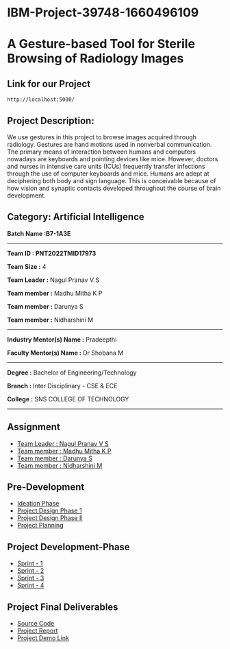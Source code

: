 # IBM-Project-39748-1660496109

# A Gesture-based Tool for Sterile Browsing of Radiology Images 



## **Link for our Project**
```
http://localhost:5000/
```


## Project Description:

We use gestures in this project to browse images acquired through radiology. Gestures are hand motions used in nonverbal communication. The primary means of interaction between humans and computers nowadays are keyboards and pointing devices like mice. However, doctors and nurses in intensive care units (ICUs) frequently transfer infections through the use of computer keyboards and mice. Humans are adept at deciphering both body and sign language. This is conceivable because of how vision and synaptic contacts developed throughout the course of brain development. 



## Category: Artificial Intelligence


**Batch Name :B7-1A3E**

---



**Team ID : PNT2022TMID17973**

**Team Size :** 4

**Team Leader :** Nagul Pranav V S

**Team member :** Madhu Mitha K P

**Team member :** Darunya S

**Team member :** Nidharshini M

---
**Industry Mentor(s) Name :** Pradeepthi

**Faculty Mentor(s) Name :** Dr Shobana M

---

**Degree	:**
Bachelor of Engineering/Technology

**Branch	:**
Inter Disciplinary - CSE & ECE 

**College	:**
SNS COLLEGE OF TECHNOLOGY

---





## Assignment

 - [Team Leader : Nagul Pranav V S ](/ASSIGNMENTS/NAGUL%20PRANAV%20VS)
 - [Team member : Madhu Mitha K P](/ASSIGNMENTS/MADHUMITHA%20K%20P/)
 - [Team member : Darunya S](/ASSIGNMENTS/DARUNYA%20S)
 - [Team member : Nidharshini M](/ASSIGNMENTS/NIDHARSHINI.M/)


## Pre-Development
- [Ideation Phase](Pre-Development/Ideation%20Phase/)
- [Project Design Phase 1](Pre-Development/Project-Design-Phase-I/)
- [Project Design Phase II](Pre-Development/Project-Design-Phase-II/)
- [Project Planning](Pre-Development/Project-Planning-Phase/)

## Project Development-Phase
- [Sprint - 1](Project-Developement-Phase/sprint-1/)
- [Sprint - 2](Project-Developement-Phase/sprint-2/)
- [Sprint - 3](Project-Developement-Phase/sprint-3/)
- [Sprint - 4](Project-Developement-Phase/sprint-4/)

## Project Final Deliverables

- [Source Code](https://github.com/IBM-EPBL/IBM-Project-39748-1660496109)
- [Project Report](https://github.com/IBM-EPBL/IBM-Project-39748-1660496109)
- [Project Demo Link](https://drive.google.com/drive/folders/1ew61yx3w7OVdcz7S2NVzxr429P44PVrD?usp=share_link)



